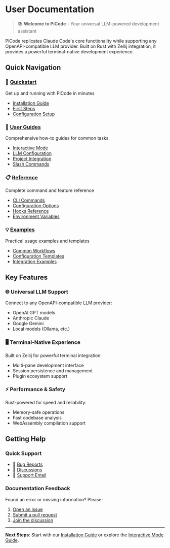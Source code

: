 # User Documentation

> 📚 **Welcome to PiCode** - Your universal LLM-powered development assistant

PiCode replicates Claude Code's core functionality while supporting any OpenAPI-compatible LLM provider. Built on Rust with Zellij integration, it provides a powerful terminal-native development experience.

## Quick Navigation

### 🚀 [Quickstart](quickstart/index.md)
Get up and running with PiCode in minutes
- [Installation Guide](quickstart/installation.md)
- [First Steps](quickstart/first-steps.md)
- [Configuration Setup](quickstart/configuration.md)

### 📖 [User Guides](guides/index.md)
Comprehensive how-to guides for common tasks
- [Interactive Mode](guides/interactive-mode.md)
- [LLM Configuration](guides/llm-setup.md)
- [Project Integration](guides/project-setup.md)
- [Slash Commands](guides/slash-commands.md)

### 📋 [Reference](reference/index.md)
Complete command and feature reference
- [CLI Commands](reference/cli.md)
- [Configuration Options](reference/config.md)
- [Hooks Reference](reference/hooks.md)
- [Environment Variables](reference/environment.md)

### 💡 [Examples](examples/index.md)
Practical usage examples and templates
- [Common Workflows](examples/workflows.md)
- [Configuration Templates](examples/configs.md)
- [Integration Examples](examples/integrations.md)

## Key Features

### 🌐 Universal LLM Support
Connect to any OpenAPI-compatible LLM provider:
- OpenAI GPT models
- Anthropic Claude
- Google Gemini
- Local models (Ollama, etc.)

### 🖥️ Terminal-Native Experience
Built on Zellij for powerful terminal integration:
- Multi-pane development interface
- Session persistence and management
- Plugin ecosystem support

### ⚡ Performance & Safety
Rust-powered for speed and reliability:
- Memory-safe operations
- Fast codebase analysis
- WebAssembly compilation support

## Getting Help

### Quick Support
- 🐛 [Bug Reports](https://github.com/pnocera/PiCode/issues)
- 💬 [Discussions](https://github.com/pnocera/PiCode/discussions)
- 📧 [Support Email](mailto:support@picode.dev)

### Documentation Feedback
Found an error or missing information? Please:
1. [Open an issue](https://github.com/pnocera/PiCode/issues/new?template=documentation.md)
2. [Submit a pull request](../developer/contributing/documentation.md)
3. [Join the discussion](https://github.com/pnocera/PiCode/discussions/categories/documentation)

---

**Next Steps**: Start with our [Installation Guide](quickstart/installation.md) or explore the [Interactive Mode Guide](guides/interactive-mode.md).